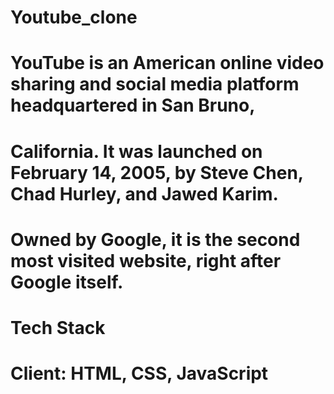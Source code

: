 # Youtube_clone

# YouTube is an American online video sharing and social media platform headquartered in San Bruno, 
# California. It was launched on February 14, 2005, by Steve Chen, Chad Hurley, and Jawed Karim. 
# Owned by Google, it is the second most visited website, right after Google itself.


# Tech Stack
# Client: HTML, CSS, JavaScript

